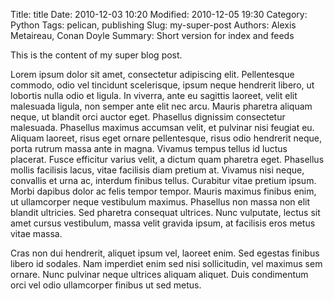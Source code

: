 Title: title
Date: 2010-12-03 10:20
Modified: 2010-12-05 19:30
Category: Python
Tags: pelican, publishing
Slug: my-super-post
Authors: Alexis Metaireau, Conan Doyle
Summary: Short version for index and feeds

This is the content of my super blog post.

Lorem ipsum dolor sit amet, consectetur adipiscing elit. Pellentesque commodo, odio vel tincidunt scelerisque, ipsum neque hendrerit libero, ut lobortis nulla odio et ligula. In viverra, ante eu sagittis laoreet, velit elit malesuada ligula, non semper ante elit nec arcu. Mauris pharetra aliquam neque, ut blandit orci auctor eget. Phasellus dignissim consectetur malesuada. Phasellus maximus accumsan velit, et pulvinar nisi feugiat eu. Aliquam laoreet, risus eget ornare pellentesque, risus odio hendrerit neque, porta rutrum massa ante in magna. Vivamus tempus tellus id luctus placerat. Fusce efficitur varius velit, a dictum quam pharetra eget. Phasellus mollis facilisis lacus, vitae facilisis diam pretium at. Vivamus nisi neque, convallis et urna ac, interdum finibus tellus. Curabitur vitae pretium ipsum. Morbi dapibus dolor ac felis tempor tempor. Mauris maximus finibus enim, ut ullamcorper neque vestibulum maximus. Phasellus non massa non elit blandit ultricies. Sed pharetra consequat ultrices. Nunc vulputate, lectus sit amet cursus vestibulum, massa velit gravida ipsum, at facilisis eros metus vitae massa.

Cras non dui hendrerit, aliquet ipsum vel, laoreet enim. Sed egestas finibus libero id sodales. Nam imperdiet enim sed nisi sollicitudin, vel maximus sem ornare. Nunc pulvinar neque ultrices aliquam aliquet. Duis condimentum orci vel odio ullamcorper finibus ut sed metus.

